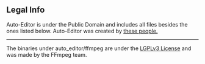 ## Legal Info

Auto-Editor is under the Public Domain and includes all files besides the ones listed below. Auto-Editor was created by [these people.](https://github.com/WyattBlue/auto-editor/blob/master/resources/AUTHORS.md)

----

The binaries under auto_editor/ffmpeg are under the [LGPLv3 License](https://github.com/WyattBlue/auto-editor/blob/master/auto_editor/ffmpeg/LICENSE.txt) and was made by the FFmpeg team.
